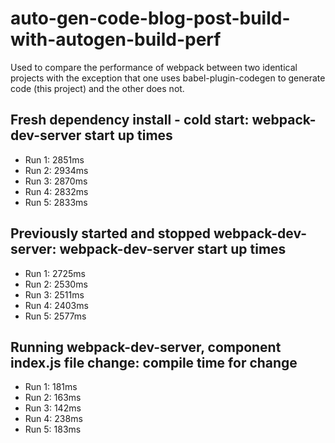 # auto-gen-code-blog-post-build-with-autogen-build-perf

Used to compare the performance of webpack between two identical projects with the exception that one uses babel-plugin-codegen to generate code (this project) and the other does not.

## Fresh dependency install - cold start: webpack-dev-server start up times
- Run 1: 2851ms
- Run 2: 2934ms
- Run 3: 2870ms
- Run 4: 2832ms
- Run 5: 2833ms


## Previously started and stopped webpack-dev-server: webpack-dev-server start up times
- Run 1: 2725ms
- Run 2: 2530ms
- Run 3: 2511ms
- Run 4: 2403ms
- Run 5: 2577ms


## Running webpack-dev-server, component index.js file change: compile time for change
- Run 1: 181ms
- Run 2: 163ms
- Run 3: 142ms
- Run 4: 238ms
- Run 5: 183ms
